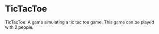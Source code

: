 # TicTacToe
TicTacToe: A game simulating a tic tac toe game. This game can be played with 2 people.
